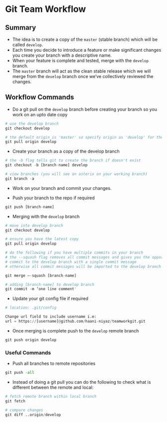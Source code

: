 Git Team Workflow
=================



## Summary ##
  

   * The idea is to create a copy of the `master` (stable branch) which will be called `develop`.
   * Each time you decide to introduce a feature or make significant changes you create your branch with a descriptive name.
   * When your feature is complete and tested, merge with the `develop` branch.
   * The `master` branch will act as the clean stable release which we will merge from the `develop` branch once we’ve collectively reviewed the changes.



## Workflow Commands ##


+ Do a git pull on the `develop` branch before creating your branch so you work on an upto date copy

```python
# use the develop branch
git checkout develop

# the default origin is 'master' so specify origin as 'develop' for the pull request
git pull origin develop
```


+ Create your branch as a copy of the develop branch

```python
# the -b flag tells git to create the branch if doesn't exist
git checkout -b [branch-name] develop

# view branches (you will see an asterix on your working branch)
git branch -a
```

+ Work on your branch and commit your changes.


+ Push your branch to the repo if required

```python
git push [branch-name]
```


+ Merging with the `develop` branch

```python
# move into develop branch
git checkout develop

# ensure you have the latest copy
git pull origin develop

# do the following if you have multiple commits in your branch
# the --squash flag removes all commit messages and gives you the opportunity to  
# commit to the develop branch with a single commit message
# otherwise all commit messages will be imported to the develop branch

git merge –-squash [branch-name]

# adding [branch-name] to develop branch
git commit -m ‘one line comment'
```


+ Update your git config file if required

```python
# location: .git/config

Change url field to include username i.e:
url = https://[username]@github.com/haani-niyaz/teamworkgit.git
```


+ Once merging is complete push to the `develop` remote branch

```python
git push origin develop
```




### Useful Commands ###

+ Push all branches to remote repositories

```python
git push -all
```



+ Instead of doing a git pull you can do the following to check what is different between the remote and local:

```python
# fetch remote branch within local branch
git fetch 

# compare changes
git diff ..origin/develop
```






